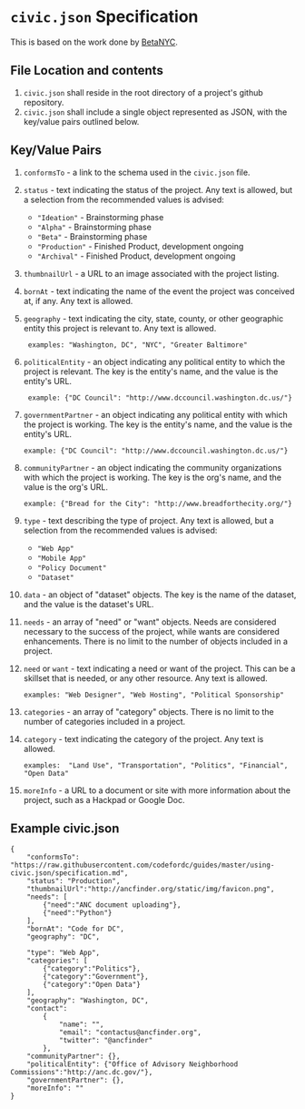 # `civic.json` Specification

This is based on the work done by [BetaNYC](https://github.com/BetaNYC/civic.json/blob/master/specification.md).

## File Location and contents
1. `civic.json` shall reside in the root directory of a project's github repository.
2. `civic.json` shall include a single object represented as JSON, with the key/value pairs outlined below.

## Key/Value Pairs
1. `conformsTo` - a link to the schema used in the `civic.json` file.
2. `status` - text indicating the status of the project.  Any text is allowed, but a selection from the recommended values is advised:

   * `"Ideation"` - Brainstorming phase
   * `"Alpha"` - Brainstorming phase
   * `"Beta"` - Brainstorming phase
   * `"Production"` - Finished Product, development ongoing
   * `"Archival"` - Finished Product, development ongoing

3. `thumbnailUrl` - a URL to an image associated with the project listing.
4. `bornAt` - text indicating the name of the event the project was conceived at, if any.  Any text is allowed.
5. `geography` - text indicating the city, state, county, or other geographic entity this project is relevant to.  Any text is allowed.

        examples: "Washington, DC", "NYC", "Greater Baltimore"
6. `politicalEntity` - an object indicating any political entity to which the project is relevant. The key is the entity's name, and the value is the entity's URL.

        example: {"DC Council": "http://www.dccouncil.washington.dc.us/"}
7.  `governmentPartner` - an object indicating any political entity with which the project is working. The key is the entity's name, and the value is the entity's URL.

        example: {"DC Council": "http://www.dccouncil.washington.dc.us/"}
8.  `communityPartner` - an object indicating the community organizations with which the project is working. The key is the org's name, and the value is the org's URL.

        example: {"Bread for the City": "http://www.breadforthecity.org/"}
9. `type` - text describing the type of project.  Any text is allowed, but a selection from the recommended values is advised:

   * `"Web App"`
   * `"Mobile App"`
   * `"Policy Document"`
   * `"Dataset"`

10. `data` - an object of "dataset" objects. The key is the name of the dataset, and the value is the dataset's URL.
11. `needs` - an array of "need" or "want" objects.  Needs are considered necessary to the success of the project, while wants are considered enhancements.  There is no limit to the number of objects included in a project.
12. `need` or `want` - text indicating a need or want of the project.  This can be a skillset that is needed, or any other resource.  Any text is allowed.

        examples: "Web Designer", "Web Hosting", "Political Sponsorship"
13. `categories` - an array of "category" objects.  There is no limit to the number of categories included in a project.
14. `category` - text indicating the category of the project.  Any text is allowed.

        examples:  "Land Use", "Transportation", "Politics", "Financial", "Open Data"
15. `moreInfo` - a URL to a document or site with more information about the project, such as a Hackpad or Google Doc.

## Example civic.json

```
{
    "conformsTo": "https://raw.githubusercontent.com/codefordc/guides/master/using-civic.json/specification.md",
    "status": "Production",
    "thumbnailUrl":"http://ancfinder.org/static/img/favicon.png",
    "needs": [
        {"need":"ANC document uploading"},
        {"need":"Python"}
    ],
    "bornAt": "Code for DC",
    "geography": "DC",

    "type": "Web App",
    "categories": [
        {"category":"Politics"},
        {"category":"Government"},
        {"category":"Open Data"}
    ],
    "geography": "Washington, DC",
    "contact":
        {
            "name": "",
            "email": "contactus@ancfinder.org",
            "twitter": "@ancfinder"
        },
    "communityPartner": {},
    "politicalEntity": {"Office of Advisory Neighborhood Commissions":"http://anc.dc.gov/"},
    "governmentPartner": {},
    "moreInfo": ""
}
```
